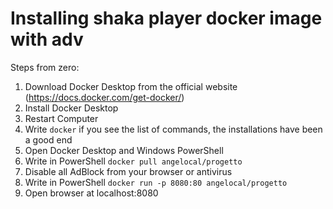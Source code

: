 # Installing shaka player docker image with adv
Steps from zero:
1. Download Docker Desktop from the official website (https://docs.docker.com/get-docker/)
2. Install Docker Desktop
3. Restart Computer
4. Write `docker`  if you see the list of commands, the installations have been a good end
5. Open Docker Desktop and Windows PowerShell
6. Write in PowerShell `docker pull angelocal/progetto`
7. Disable all AdBlock from your browser or antivirus
8. Write in PowerShell `docker run -p 8080:80 angelocal/progetto` 
9. Open browser at localhost:8080